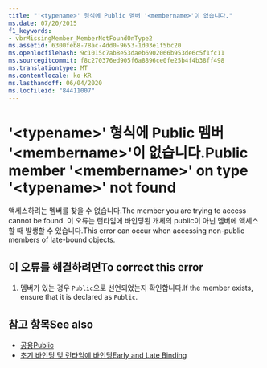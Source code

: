 ```yaml
---
title: "'<typename>' 형식에 Public 멤버 '<membername>'이 없습니다."
ms.date: 07/20/2015
f1_keywords:
- vbrMissingMember_MemberNotFoundOnType2
ms.assetid: 6300feb8-78ac-4dd0-9653-1d03e1f5bc20
ms.openlocfilehash: 9c1015c7ab8e53daeb6902066b953de6c5f1fc11
ms.sourcegitcommit: f8c270376ed905f6a8896ce0fe25b4f4b38ff498
ms.translationtype: MT
ms.contentlocale: ko-KR
ms.lasthandoff: 06/04/2020
ms.locfileid: "84411007"
---
```

# <a name="public-member-membername-on-type-typename-not-found"></a><span data-ttu-id="8043e-102">'\<typename>' 형식에 Public 멤버 '\<membername>'이 없습니다.</span><span class="sxs-lookup"><span data-stu-id="8043e-102">Public member '\<membername>' on type '\<typename>' not found</span></span>
<span data-ttu-id="8043e-103">액세스하려는 멤버를 찾을 수 없습니다.</span><span class="sxs-lookup"><span data-stu-id="8043e-103">The member you are trying to access cannot be found.</span></span> <span data-ttu-id="8043e-104">이 오류는 런타임에 바인딩된 개체의 public이 아닌 멤버에 액세스할 때 발생할 수 있습니다.</span><span class="sxs-lookup"><span data-stu-id="8043e-104">This error can occur when accessing non-public members of late-bound objects.</span></span>  
  
## <a name="to-correct-this-error"></a><span data-ttu-id="8043e-105">이 오류를 해결하려면</span><span class="sxs-lookup"><span data-stu-id="8043e-105">To correct this error</span></span>  
  
1. <span data-ttu-id="8043e-106">멤버가 있는 경우 `Public`으로 선언되었는지 확인합니다.</span><span class="sxs-lookup"><span data-stu-id="8043e-106">If the member exists, ensure that it is declared as `Public`.</span></span>  
  
## <a name="see-also"></a><span data-ttu-id="8043e-107">참고 항목</span><span class="sxs-lookup"><span data-stu-id="8043e-107">See also</span></span>

- [<span data-ttu-id="8043e-108">공용</span><span class="sxs-lookup"><span data-stu-id="8043e-108">Public</span></span>](../language-reference/modifiers/public.md)
- [<span data-ttu-id="8043e-109">초기 바인딩 및 런타임에 바인딩</span><span class="sxs-lookup"><span data-stu-id="8043e-109">Early and Late Binding</span></span>](../programming-guide/language-features/early-late-binding/index.md)
